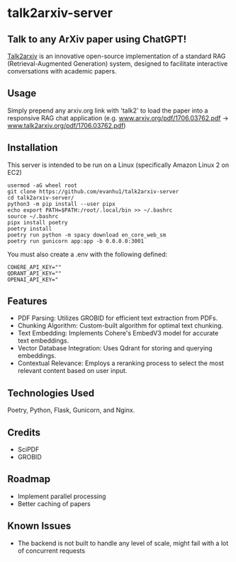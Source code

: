# talk2arxiv-server
## Talk to any ArXiv paper using ChatGPT!
[Talk2arxiv](https://github.com/evanhu1/talk2arxiv) is an innovative open-source implementation of a standard RAG (Retrieval-Augmented Generation) system, designed to facilitate interactive conversations with academic papers. 

## Usage
Simply prepend any arxiv.org link with 'talk2' to load the paper into a responsive RAG chat application (e.g. www.arxiv.org/pdf/1706.03762.pdf -> www.talk2arxiv.org/pdf/1706.03762.pdf)

## Installation
This server is intended to be run on a Linux (specifically Amazon Linux 2 on EC2)
```
usermod -aG wheel root
git clone https://github.com/evanhu1/talk2arxiv-server
cd talk2arxiv-server/
python3 -m pip install --user pipx
echo export PATH=$PATH:/root/.local/bin >> ~/.bashrc
source ~/.bashrc
pipx install poetry
poetry install
poetry run python -m spacy download en_core_web_sm
poetry run gunicorn app:app -b 0.0.0.0:3001
```
You must also create a .env with the following defined:
```
COHERE_API_KEY=""
QDRANT_API_KEY=""
OPENAI_API_KEY="
```

## Features
- PDF Parsing: Utilizes GROBID for efficient text extraction from PDFs.
- Chunking Algorithm: Custom-built algorithm for optimal text chunking.
- Text Embedding: Implements Cohere's EmbedV3 model for accurate text embeddings.
- Vector Database Integration: Uses Qdrant for storing and querying embeddings.
- Contextual Relevance: Employs a reranking process to select the most relevant content based on user input.

## Technologies Used
Poetry, Python, Flask, Gunicorn, and Nginx.

## Credits
- SciPDF
- GROBID

## Roadmap
- Implement parallel processing
- Better caching of papers

## Known Issues
- The backend is not built to handle any level of scale, might fail with a lot of concurrent requests
